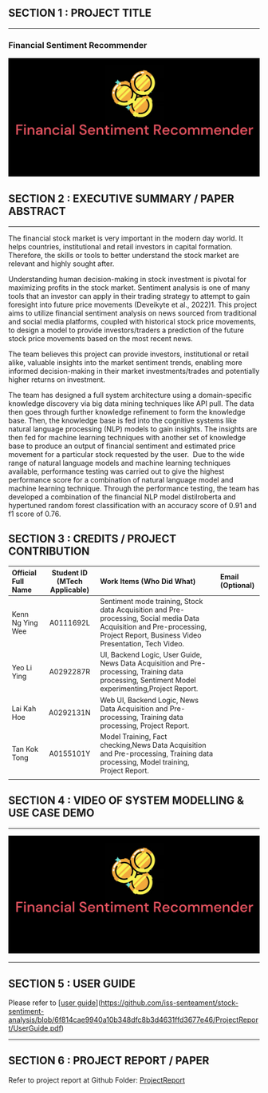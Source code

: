 ## SECTION 1 : PROJECT TITLE
---
### Financial Sentiment Recommender
![image-banner](./img/banner.png)

## SECTION 2 : EXECUTIVE SUMMARY / PAPER ABSTRACT
---
The financial stock market is very important in the modern day world. It helps countries, institutional and retail investors in capital formation. Therefore, the skills or tools to better understand the stock market are relevant and highly sought after. 

Understanding human decision-making in stock investment is pivotal for maximizing profits in the stock market. Sentiment analysis is one of many tools that an investor can apply in their trading strategy to attempt to gain foresight into future price movements (Deveikyte et al., 2022)1. This project aims to utilize financial sentiment analysis on news sourced from traditional and social media platforms, coupled with historical stock price movements, to design a model to provide investors/traders a prediction of the future stock price movements based on the most recent news.

The team believes this project can provide investors, institutional or retail alike, valuable insights into the market sentiment trends, enabling more informed decision-making in their market investments/trades and potentially higher returns on investment.

The team has designed a full system architecture using a domain-specific knowledge discovery via big data mining techniques like API pull. The data then goes through further knowledge refinement to form the knowledge base. Then, the knowledge base is fed into the cognitive systems like natural language processing (NLP) models to gain insights. The insights are then fed for machine learning techniques with another set of knowledge base to produce an output of financial sentiment and estimated price movement for a particular stock requested by the user.  Due to the wide range of natural language models and machine learning techniques available, performance testing was carried out to give the highest performance score for a combination of natural language model and machine learning technique. Through the performance testing, the team has developed a combination of the financial NLP model distilroberta and hypertuned random forest classification with an accuracy score of 0.91 and f1 score of 0.76.

## SECTION 3 : CREDITS / PROJECT CONTRIBUTION

| Official Full Name | Student ID (MTech Applicable) | Work Items (Who Did What)                                                                                                                                                      | Email (Optional) |
| :----------------- | :---------------------------: | :----------------------------------------------------------------------------------------------------------------------------------------------------------------------------- | :--------------- |
| Kenn Ng Ying Wee   |           A0111692L           | Sentiment mode training, Stock data Acquisition and Pre-processing, Social media Data Acquisition and Pre-processing, Project Report, Business Video Presentation, Tech Video. |                  |
| Yeo Li Ying        |           A0292287R           | UI, Backend Logic, User Guide, News Data Acquisition and Pre-processing, Training data processing, Sentiment Model experimenting,Project Report.                               |                  |
| Lai Kah Hoe        |           A0292131N           | Web UI, Backend Logic, News Data Acquisition and Pre-processing, Training data processing, Project Report.                                                                     |                  |
| Tan Kok Tong       |           A0155101Y           | Model Training, Fact checking,News Data Acquisition and Pre-processing, Training data processing, Model training, Project Report.                                              |                  |
|                    |                               |                                                                                                                                                                                |                  |

## SECTION 4 : VIDEO OF SYSTEM MODELLING & USE CASE DEMO
---

![image-banner](./img/banner.png)

---

## SECTION 5 : USER GUIDE

Please refer to [[user guide](https://www.google.com)](https://github.com/iss-senteament/stock-sentiment-analysis/blob/6f814cae9940a10b348dfc8b3d4631ffd3677e46/ProjectReport/UserGuide.pdf)

---

## SECTION 6 : PROJECT REPORT / PAPER

Refer to project report at Github Folder: [ProjectReport](https://www.google.com)
